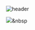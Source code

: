 
<!--
**Jaehyun-github/Jaehyun-github** is a ✨ _special_ ✨ repository because its `README.md` (this file) appears on your GitHub profile.

Here are some ideas to get you started:

- 🔭 I’m currently working on ...
- 🌱 I’m currently learning ...
- 👯 I’m looking to collaborate on ...
- 🤔 I’m looking for help with ...
- 💬 Ask me about ...
- 📫 How to reach me: ...
- 😄 Pronouns: ...
- ⚡ Fun fact: ...
-->

![header](https://capsule-render.vercel.app/api?type=slice&text=Jaehyun-Park&fontSize=50&height=200&desc=jaehyun-github&color=201818&fontColor=ffffff&fontAlign=75&fontAlignY=20&descAlign=85&descAlignY=35&rotate=13)

<img src="https://img.shields.io/badge/JavaScript-F7DF1E?style=flat&logo=JavaScript&logoColor=white"/></a>&nbsp
